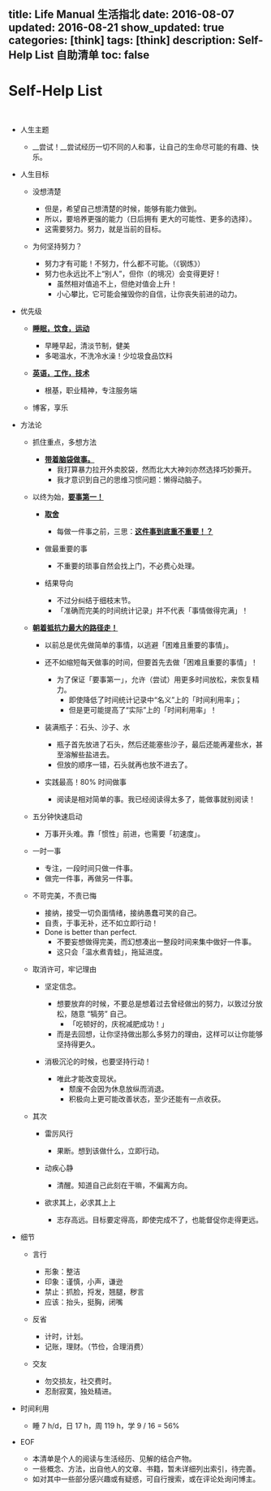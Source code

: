 title: Life Manual 生活指北
date: 2016-08-07
updated: 2016-08-21
show_updated: true
categories: [think]
tags: [think]
description: Self-Help List 自助清单
toc: false
---

# Self-Help List
<br/>

- 人生主题

    - __尝试！__尝试经历一切不同的人和事，让自己的生命尽可能的有趣、快乐。

- 人生目标

    - 没想清楚

        - 但是，希望自己想清楚的时候，能够有能力做到。
        - 所以，要培养更强的能力（日后拥有 更大的可能性、更多的选择）。
        - 这需要努力。努力，就是当前的目标。

    - 为何坚持努力？

        - 努力才有可能！不努力，什么都不可能。（《钢炼》）
        - 努力也永远比不上“别人”，但你（的境况）会变得更好！
            - 虽然相对值追不上，但绝对值会上升！
            - 小心攀比，它可能会摧毁你的自信，让你丧失前进的动力。

- 优先级

    - <u>__睡眠，饮食，运动__</u>

        - 早睡早起，清淡节制，健美
        - 多喝温水，不洗冷水澡！少垃圾食品饮料

    - <u>__英语，工作，技术__</u>

        - 根基，职业精神，专注服务端

    - 博客，享乐

- 方法论

    - 抓住重点，多想方法

        - <u>__带着脑袋做事。__</u>
            - 我打算暴力拉开外卖胶袋，然而北大大神刘亦然选择巧妙撕开。
            - 我才意识到自己的思维习惯问题：懒得动脑子。

    - 以终为始，<u>__要事第一！__</u>

        - <u>__取舍__</u>
            - 每做一件事之前，三思：<u>__这件事到底重不重要！？__</u>

        - 做最重要的事
            - 不重要的琐事自然会找上门，不必费心处理。

        - 结果导向
            - 不过分纠结于细枝末节。
            - 「准确而完美的时间统计记录」并不代表「事情做得完满」！

    - <u>__朝着抵抗力最大的路径走！__</u>

        - 以前总是优先做简单的事情，以逃避「困难且重要的事情」。

        - 还不如缩短每天做事的时间，但要首先去做「困难且重要的事情」！
            - 为了保证「要事第一」，允许（尝试）用更多时间放松，来恢复精力。
                - 即使降低了时间统计记录中“名义”上的「时间利用率」；
                - 但是更可能提高了“实际”上的「时间利用率」！

        - 装满瓶子：石头、沙子、水
            - 瓶子首先放进了石头，然后还能塞些沙子，最后还能再灌些水，甚至溶解些盐进去。
            - 但放的顺序一错，石头就再也放不进去了。

        - 实践最高！80% 时间做事
            - 阅读是相对简单的事。我已经阅读得太多了，能做事就别阅读！

    - 五分钟快速启动

        - 万事开头难。靠「惯性」前进，也需要「初速度」。

    - 一时一事

        - 专注，一段时间只做一件事。
        - 做完一件事，再做另一件事。

    - 不苛完美，不责已悔

        - 接纳，接受一切负面情绪，接纳愚蠢可笑的自己。
        - 自责，于事无补，还不如立即行动！
        - Done is better than perfect.
            - 不要妄想做得完美，而幻想凑出一整段时间来集中做好一件事。
            - 这只会「温水煮青蛙」，拖延进度。

    - 取消许可，牢记理由

        - 坚定信念。
            - 想要放弃的时候，不要总是想着过去曾经做出的努力，以致过分放松，随意 “犒劳” 自己。
                - 「吃顿好的，庆祝减肥成功！」
            - 而是去回想，让你坚持做出那么多努力的理由，这样可以让你能够坚持得更久。

        - 消极沉沦的时候，也要坚持行动！
            - 唯此才能改变现状。
                - 颓废不会因为休息放纵而消退。
                - 积极向上更可能改善状态，至少还能有一点收获。

    - 其次

        - 雷厉风行

            - 果断。想到该做什么，立即行动。

        - 动疾心静

            - 清醒。知道自己此刻在干嘛，不偏离方向。

        - 欲求其上，必求其上上

            - 志存高远。目标要定得高，即使完成不了，也能督促你走得更远。

- 细节

    - 言行

        - 形象：整洁
        - 印象：谨慎，小声，谦逊
        - 禁止：抓脸，捋发，翘腿，秽言
        - 应该：抬头，挺胸，闭嘴

    - 反省

        - 计时，计划。
        - 记账，理财。（节俭，合理消费）

    - 交友

        - 勿交损友，社交费时。
        - 忍耐寂寞，独处精进。

- 时间利用

    - 睡 7 h/d，日 17 h，周 119 h，学 9 / 16 = 56%

- EOF

    - 本清单是个人的阅读与生活经历、见解的结合产物。
    - 一些概念、方法，出自他人的文章、书籍，暂未详细列出索引，待完善。
    - 如对其中一些部分感兴趣或有疑惑，可自行搜索，或在评论处询问博主。

